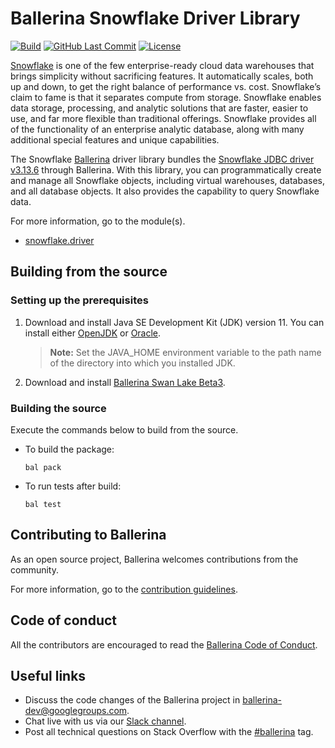 Ballerina Snowflake Driver Library
===================

[![Build](https://github.com/ballerina-platform/module-ballerinax-snowflake.driver/workflows/CI/badge.svg)](https://github.com/ballerina-platform/module-ballerinax-snowflake.driver/actions?query=workflow%3ACI)
[![GitHub Last Commit](https://img.shields.io/github/last-commit/ballerina-platform/module-ballerinax-snowflake.driver.svg)](https://github.com/ballerina-platform/module-ballerinax-snowflake.driver/commits/master)
[![License](https://img.shields.io/badge/License-Apache%202.0-blue.svg)](https://opensource.org/licenses/Apache-2.0)

[Snowflake](https://docs.snowflake.com/en/index.html) is one of the few enterprise-ready cloud data warehouses that brings simplicity without sacrificing features. It automatically scales, both up and down, to get the right balance of performance vs. cost. Snowflake’s claim to fame is that it separates compute from storage. Snowflake enables data storage, processing, and analytic solutions that are faster, easier to use, and far more flexible than traditional offerings. Snowflake provides all of the functionality of an enterprise analytic database, along with many additional special features and unique capabilities.

The Snowflake [Ballerina](https://ballerina.io/) driver library bundles the [Snowflake JDBC driver v3.13.6](https://docs.snowflake.com/en/user-guide/jdbc.html) through Ballerina. With this library, you can programmatically create and manage all Snowflake objects, including virtual warehouses, databases, and all database objects. It also provides the capability to query Snowflake data.

For more information, go to the module(s).
- [snowflake.driver](Module.md)

## Building from the source

### Setting up the prerequisites

1. Download and install Java SE Development Kit (JDK) version 11. You can install either [OpenJDK](https://adoptopenjdk.net/) or [Oracle](https://www.oracle.com/java/technologies/javase-jdk11-downloads.html).

    > **Note:** Set the JAVA_HOME environment variable to the path name of the directory into which you installed JDK.

2. Download and install [Ballerina Swan Lake Beta3](https://ballerina.io/). 

### Building the source

Execute the commands below to build from the source.

- To build the package:
    ```shell
    bal pack
    ```
- To run tests after build: 
    ```shell
    bal test
    ```

## Contributing to Ballerina

As an open source project, Ballerina welcomes contributions from the community. 

For more information, go to the [contribution guidelines](https://github.com/ballerina-platform/ballerina-lang/blob/master/gsheet/CONTRIBUTING.md).

## Code of conduct

All the contributors are encouraged to read the [Ballerina Code of Conduct](https://ballerina.io/code-of-conduct).

## Useful links

* Discuss the code changes of the Ballerina project in [ballerina-dev@googlegroups.com](mailto:ballerina-dev@googlegroups.com).
* Chat live with us via our [Slack channel](https://ballerina.io/community/slack/).
* Post all technical questions on Stack Overflow with the [#ballerina](https://stackoverflow.com/questions/tagged/ballerina) tag.
